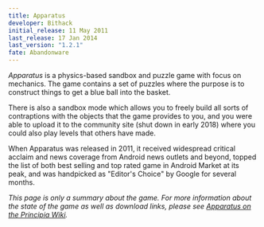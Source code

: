 ```yaml
---
title: Apparatus
developer: Bithack
initial_release: 11 May 2011
last_release: 17 Jan 2014
last_version: "1.2.1"
fate: Abandonware
---
```


*Apparatus* is a physics-based sandbox and puzzle game with focus on mechanics. The game contains a set of puzzles where the purpose is to construct things to get a blue ball into the basket.

There is also a sandbox mode which allows you to freely build all sorts of contraptions with the objects that the game provides to you, and you were able to upload it to the community site (shut down in early 2018) where you could also play levels that others have made.

When Apparatus was released in 2011, it received widespread critical acclaim and news coverage from Android news outlets and beyond, topped the list of both best selling and top rated game in Android Market at its peak, and was handpicked as "Editor's Choice" by Google for several months.

*This page is only a summary about the game. For more information about the state of the game as well as download links, please see [Apparatus on the Principia Wiki](https://principia-web.se/wiki/Apparatus).*
